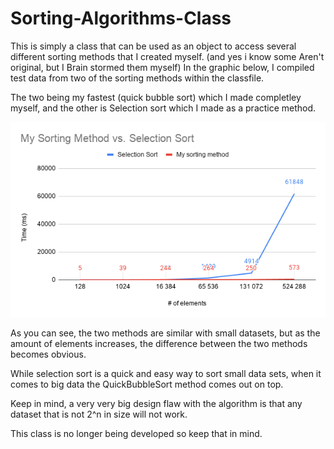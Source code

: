 # Sorting-Algorithms-Class
This is simply a class that can be used as an object to access several different sorting methods that I created myself.  (and yes i know some Aren't original, but I Brain stormed them myself)
In the graphic below, I compiled test data from two of the sorting methods within the classfile.  

The two being my fastest (quick bubble sort) which I made completley myself, and the other is Selection sort which I made as a practice method.  

![Sorting method test data](testData.png)

As you can see, the two methods are similar with small datasets, but as the amount of elements increases, the difference between the two methods becomes obvious.  

While selection sort is a quick and easy way to sort small data sets, when it comes to big data the QuickBubbleSort method comes out on top.  

Keep in mind, a very very big design flaw with the algorithm is that any dataset that is not 2^n in size will not work.  

This class is no longer being developed so keep that in mind. 
